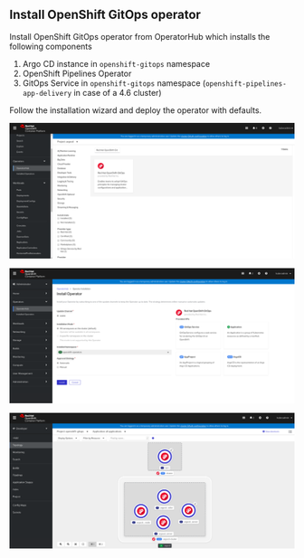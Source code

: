 ## Install OpenShift GitOps operator

Install OpenShift GitOps operator from OperatorHub which installs the following components

1. Argo CD instance in `openshift-gitops` namespace
2. OpenShift Pipelines Operator
3. GitOps Service in `openshift-gitops` namespace (`openshift-pipelines-app-delivery` in case of a 4.6 cluster)

Follow the installation wizard and deploy the operator with defaults.

![screenshot](img/gitops-listing.png)

![screenshot](img/gitops-installation.png)

![screenshot](img/argocd-instance.png)
